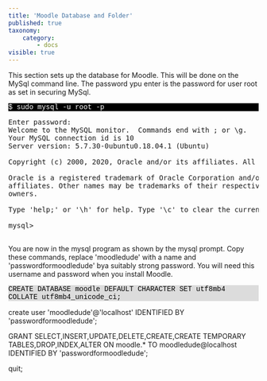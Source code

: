 ```yaml
---
title: 'Moodle Database and Folder'
published: true
taxonomy:
    category:
        - docs
visible: true
---
```


<p>This section sets up the database for Moodle. This will be done on the MySql command line. The password ypu enter is the password for user root as set in securing MySql.
</p>

    
<p style="font-family:Courier; color:white; background-color:black;">
$ sudo mysql -u root -p
</p>    
    
<pre>
Enter password: 
Welcome to the MySQL monitor.  Commands end with ; or \g.
Your MySQL connection id is 10
Server version: 5.7.30-0ubuntu0.18.04.1 (Ubuntu)

Copyright (c) 2000, 2020, Oracle and/or its affiliates. All rights reserved.

Oracle is a registered trademark of Oracle Corporation and/or its
affiliates. Other names may be trademarks of their respective
owners.

Type 'help;' or '\h' for help. Type '\c' to clear the current input statement.

mysql> 
 </pre>
 
<p>You are now in the mysql program as shown by the mysql prompt. Copy these commands, replace 'moodledude' with a name and 'passwordformoodledude' bya suitably strong password. You will need this username and password when you install Moodle.</p>


<p style="font-family:Courier; color:black; background-color:gainsboro;">
CREATE DATABASE moodle DEFAULT CHARACTER SET utf8mb4 COLLATE utf8mb4_unicode_ci;<br>

create user 'moodledude'@'localhost' IDENTIFIED BY 'passwordformoodledude';<br>

GRANT SELECT,INSERT,UPDATE,DELETE,CREATE,CREATE TEMPORARY TABLES,DROP,INDEX,ALTER ON moodle.* TO moodledude@localhost IDENTIFIED BY 'passwordformoodledude';<br>

quit;<br>
</p>
